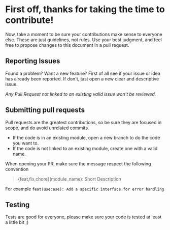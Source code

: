 # First off, thanks for taking the time to contribute!

Now, take a moment to be sure your contributions make sense to everyone else. 
These are just guidelines, not rules. 
Use your best judgment, and feel free to propose changes to this document in a pull request.

## Reporting Issues

Found a problem? Want a new feature? First of all see if your issue or idea has already been reported. 
If don't, just open a new clear and descriptive issue.

*Any Pull Request not linked to an existing valid issue won't be reviewed.*


## Submitting pull requests

Pull requests are the greatest contributions, so be sure they are focused in scope, and do avoid unrelated commits.

- If the code is in an existing module, open a new branch to do the code you want to.
- If the code is not linked to an existing module, create one with a valid name.

When opening your PR, make sure the message respect the following convention

> {feat,fix,chore}(module_name): Short Description

For example `feat(usecase): Add a specific interface for error handling`

## Testing

Tests are good for everyone, please make sure your code is tested at least a little bit ;) 
